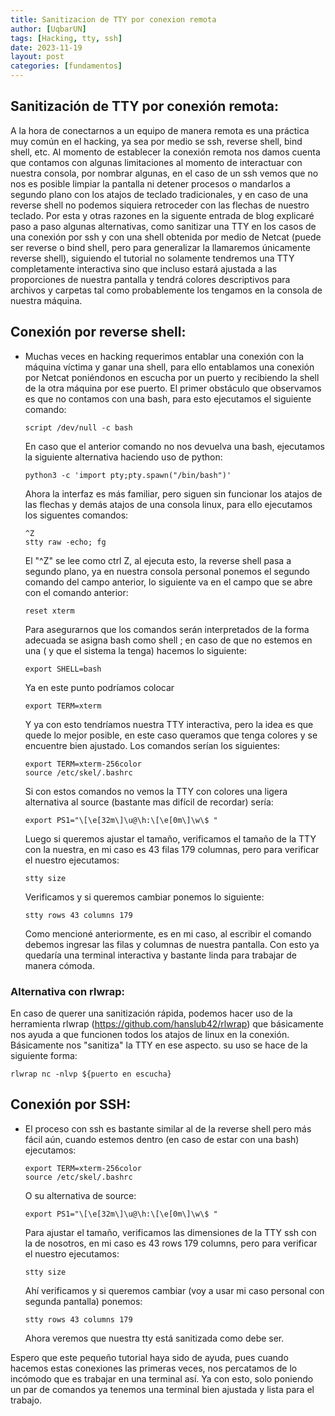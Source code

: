 ```yaml
--- 
title: Sanitizacion de TTY por conexion remota
author: [UqbarUN]
tags: [Hacking, tty, ssh]
date: 2023-11-19
layout: post
categories: [fundamentos]
---
```


## Sanitización de TTY por conexión remota:

A la hora de conectarnos a un equipo de manera remota es una práctica muy común en el hacking, ya sea por medio se ssh, reverse shell, bind shell, etc. Al momento de establecer la conexión remota nos damos cuenta que contamos con algunas limitaciones al momento de interactuar con nuestra consola, por nombrar algunas, en el caso de un ssh vemos que no nos es posible limpiar la pantalla ni detener procesos o mandarlos a segundo plano con los atajos de teclado tradicionales, y en caso de una reverse shell no podemos siquiera retroceder con las flechas de nuestro teclado. Por esta y otras razones en la siguente entrada de blog explicaré paso a paso algunas alternativas, como sanitizar una TTY en los casos de una conexión por ssh y con una shell obtenida por medio de Netcat (puede ser reverse o bind shell, pero para generalizar la llamaremos únicamente reverse shell), siguiendo el tutorial no solamente tendremos una TTY completamente interactiva sino que incluso estará ajustada a las proporciones de nuestra pantalla y tendrá colores descriptivos para archivos y carpetas tal como probablemente los tengamos en la consola de nuestra máquina.

## Conexión por reverse shell:

* Muchas veces en hacking requerimos entablar una conexión con la máquina víctima y ganar una shell, para ello entablamos una conexión por Netcat poniéndonos en escucha por un puerto y recibiendo la shell de la otra máquina por ese puerto. El primer obstáculo que observamos es que no contamos con una bash, para esto ejecutamos el siguiente comando:
	~~~shell
	script /dev/null -c bash
	~~~
    En caso que el anterior comando no nos devuelva una bash, ejecutamos la siguiente alternativa haciendo uso de python:
    ~~~shell
    python3 -c 'import pty;pty.spawn("/bin/bash")'
    ~~~
	Ahora la interfaz es más familiar, pero siguen sin funcionar los atajos de las flechas y demás atajos de una consola linux, para ello ejecutamos los siguentes comandos:
	~~~shell
	^Z
	stty raw -echo; fg
	~~~
	El "^Z" se lee como ctrl Z, al ejecuta esto, la reverse shell pasa a segundo plano, ya en nuestra consola personal ponemos el segundo comando del campo anterior, lo siguiente va en el campo que se abre con el comando anterior:
	~~~shell
	reset xterm 
	~~~
	Para asegurarnos que los comandos serán interpretados de la forma adecuada se asigna bash como shell ; en caso de que no estemos en una ( y que el sistema la tenga) hacemos lo siguiente:
	~~~shell
	export SHELL=bash
	~~~
     Ya en este punto podríamos colocar
	~~~shell
	export TERM=xterm
	~~~
	Y ya con esto tendríamos nuestra TTY interactiva, pero la idea es que quede lo mejor posible, en este caso queramos que tenga colores y se encuentre bien ajustado. Los comandos serían los siguientes:
	~~~shell
	export TERM=xterm-256color
	source /etc/skel/.bashrc
	~~~
	Si con estos comandos no vemos la TTY con colores una ligera alternativa al source (bastante mas difícil de recordar) sería:
	~~~shell
	export PS1="\[\e[32m\]\u@\h:\[\e[0m\]\w\$ "
	~~~
	Luego si queremos ajustar el tamaño, verificamos el tamaño de la TTY con la nuestra, en mi caso es 43 filas 179 columnas, pero para verificar el nuestro ejecutamos:
	~~~shell
	stty size
	~~~
	Verificamos y si queremos cambiar ponemos lo siguiente:
	~~~shell
	stty rows 43 columns 179
	~~~
    Como mencioné anteriormente, es en mi caso, al escribir el comando debemos ingresar las filas y columnas de nuestra pantalla.
	Con esto ya quedaría una terminal interactiva y bastante linda para trabajar de manera cómoda.

### Alternativa con rlwrap:

En caso de querer una sanitización rápida, podemos hacer uso de la herramienta rlwrap (https://github.com/hanslub42/rlwrap) que básicamente nos ayuda a que funcionen todos los atajos de linux en la conexión. Básicamente nos "sanitiza" la TTY en ese aspecto. su uso se hace de la siguiente forma:
~~~shell
rlwrap nc -nlvp ${puerto en escucha}
~~~

## Conexión por SSH:

* El proceso con ssh es bastante similar al de la reverse shell pero más fácil aún, cuando estemos dentro (en caso de estar con una bash) ejecutamos:
	~~~shell
	export TERM=xterm-256color
	source /etc/skel/.bashrc
	~~~
	O su alternativa de source:
	~~~shell
	export PS1="\[\e[32m\]\u@\h:\[\e[0m\]\w\$ "
	~~~
	Para ajustar el tamaño, verificamos las dimensiones de la TTY ssh con la de nosotros, en mi caso es 43 rows 179 columns, pero para verificar el nuestro ejecutamos:
	~~~shell
	stty size
	~~~
	Ahí verificamos y si queremos cambiar (voy a usar mi caso personal con segunda pantalla) ponemos:
	~~~shell
	stty rows 43 columns 179
	~~~
	Ahora veremos que nuestra tty está sanitizada como debe ser.

Espero que este pequeño tutorial haya sido de ayuda, pues cuando hacemos estas conexiones las primeras veces, nos percatamos de lo incómodo que es trabajar en una terminal así. Ya con esto, solo poniendo un par de comandos ya tenemos una terminal bien ajustada y lista para el trabajo.
